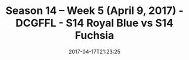 ---
title: Season 14 – Week 5 (April 9, 2017) - DCGFFL - S14 Royal Blue vs S14 Fuchsia
teams-score:
- team: _teams/s14-royal.md
  score: 28
- team: _teams/s14-fuchsia.md
  score: 30
mvp: Chris, Cam
game-ball: Monroe, Jens
season: 14
week: 4
date: '2017-04-17T21:23:25'
pageid: season-14-week-4-april-2-2017-2-5104-vs-5096
---